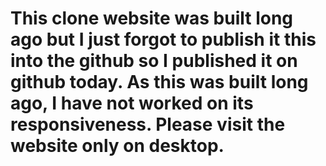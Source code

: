 # This clone website was built long ago but I just forgot to publish it this into the github so I published it on github today. As this was built long ago, I have not worked on its responsiveness. Please visit the website only on desktop.
